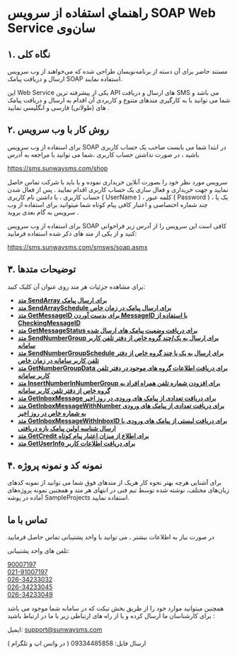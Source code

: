 # راهنماي استفاده از سرويس SOAP Web Service سان‌وی

## ۱. نگاه كلی

مستند حاضر برای آن دسته از برنامه‌نويسان طراحی شده که می‌خواهند از وب سرویس ارسال و دريافت پيامک SOAP استفاده نمایند.

این Web Service یکی از پیشرفته ترین API های ارسال و دریافت SMS می باشد و شما می توانید با به کارگیری متدهای متنوع و کاربردی آن اقدام به ارسال و دریافت پیامک های (طولانی) فارسی و انگلیسی نمایید .

## ۲. روش کار با وب سرویس

برای استفاده از وب سرویس SOAP در ابتدا شما می بایست صاحب یک حساب کاربری باشید ، در صورت نداشتن حساب کاربری ،شما می توانید با مراجعه به آدرس 

https://sms.sunwaysms.com/shop

سرویس مورد نظر خود را بصورت آنلاین خریداری نموده و یا باید با شرکت تماس حاصل نمایید و جهت خریداری و فعال سازی یک حساب کاربری اقدام نمایید . پس از فعال شدن حساب کاربری ، با داشتن نام کاربری ( UserName ) ، کلمه عبور ( Password ) ، یک یا چند شماره اختصاصی و اعتبار کافی پیام کوتاه شما میتوانید برای استفاده از وب سرویس به گام بعدی بروید .

برای استفاده از وب سرویس SOAP کافی است این سرویس را از آدرس زیر فراخوانی کنید و از یکی از متد های ذکر شده استفاده فرمایید:

https://sms.sunwaysms.com/smsws/soap.asmx

## ۳. توضیحات متدها
 برای مشاهده جزئیات هر متد روی عنوان آن کلیک کنید:
 
- **[متد SendArray برای ارسال پیامک](https://github.com/sunwaysms/soap/blob/main/Methods/SendArray.md)**
- **[متد SendArraySchedule برای ارسال پیامک در زمان خاص](https://github.com/sunwaysms/soap/blob/main/Methods/SendArraySchedule.md)**
- **[متد GetMessageID برای بدست آوردن MessageID با استفاده از CheckingMessageID](https://github.com/sunwaysms/soap/blob/main/Methods/GetMessageID.md)**
- **[متد GetMessageStatus برای دریافت وضعیت پیامک های ارسال شده](https://github.com/sunwaysms/soap/blob/main/Methods/GetMessageStatus.md)**
- **[متد SendNumberGroup برای ارسال به یک/چند گروه خاص از دفتر تلفن کاربر سامانه](https://github.com/sunwaysms/soap/blob/main/Methods/SendNumberGroup.md)**
- **[متد SendNumberGroupSchedule برای ارسال به یک یا چند گروه خاص از دفتر تلفن کاربر سامانه در زمان خاص](https://github.com/sunwaysms/soap/blob/main/Methods/SendNumberGroupSchedule.md)**
- **[متد GetNumberGroupData برای دریافت اطلاعات گروه های موجود در دفتر تلفن کاربر سامانه](https://github.com/sunwaysms/soap/blob/main/Methods/GetNumberGroupData.md)**
- **[متد InsertNumberInNumberGroup برای افزودن شماره تلفن همراه افراد به گروه خاص از دفتر تلفن کاربر سامانه](https://github.com/sunwaysms/soap/blob/main/Methods/InsertNumberInNumberGroup.md)**
- **[متد GetInboxMessage برای دریافت تعدادی از پیامک های ورودی در روز اخیر](https://github.com/sunwaysms/soap/blob/main/Methods/GetInboxMessage.md)**
- **[متد GetInboxMessageWithNumber برای دریافت تعدادی از پیامک های ورودی به شماره خاص در روز اخیر](https://github.com/sunwaysms/soap/blob/main/Methods/GetInboxMessageWithNumber.md)**
- **[متد GetInboxMessageWithInboxID برای دریافت لیستی از پیامک های ورودی با ارسال شناسه اولین پیامک بازه دریافتی](https://github.com/sunwaysms/soap/blob/main/Methods/GetInboxMessageWithInboxID.md)**
- **[متد GetCredit برای اطلاع از میزان اعتبار پیام کوتاه](https://github.com/sunwaysms/soap/blob/main/Methods/GetCredit.md)**
- **[متد GetUserInfo برای دریافت اطلاعات کاربر](https://github.com/sunwaysms/soap/blob/main/Methods/GetUserInfo.md)**

## ۴. نمونه کد و نمونه پروژه

برای آشنایی هرچه بهتر نحوه کار هریک از متدهای فوق شما می توانید از نمونه کدهای زبان‌های مختلف، نوشته شده توسط تیم فنی در انتهای هر متد و همچنین نمونه پروژه‌های آماده در پوشه SampleProjects استفاده نمایید.

## تماس با ما

در صورت نیاز به اطلاعات بیشتر ، می توانید با واحد پشتیبانی تماس حاصل فرمایید

تلفن های واحد پشتیبانی:

<a href="tel:90007197">90007197</a><br>
<a href="tel:02191007197">021-91007197</a><br>
<a href="tel:02634233032">026-34233032</a><br>
<a href="tel:02634233045">026-34233045</a><br>
<a href="tel:02634233049">026-34233049</a>

همچنین میتوانید موارد خود را از طریق بخش تیکت که در سامانه شما موجود می باشد برای کارشناسان ما ارسال کرده و یا از راه های ارتباطی زیر با ما در ارتباط باشید :

ایمیل: support@sunwaysms.com

ارسال فایل: 09334485858 ( در واتس اپ و تلگرام )
